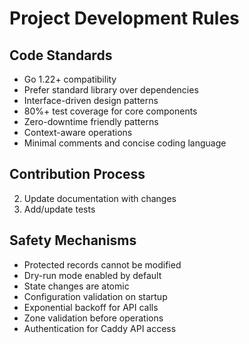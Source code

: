 # Project Development Rules

## Code Standards

- Go 1.22+ compatibility
- Prefer standard library over dependencies
- Interface-driven design patterns
- 80%+ test coverage for core components
- Zero-downtime friendly patterns
- Context-aware operations
- Minimal comments and concise coding language

## Contribution Process

2. Update documentation with changes
3. Add/update tests

## Safety Mechanisms

- Protected records cannot be modified
- Dry-run mode enabled by default
- State changes are atomic
- Configuration validation on startup
- Exponential backoff for API calls
- Zone validation before operations
- Authentication for Caddy API access
